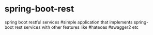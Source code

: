 # spring-boot-rest
spring boot restful services
#simple application that implements spring-boot rest services with other features like
#hateoas
#swagger2 etc
